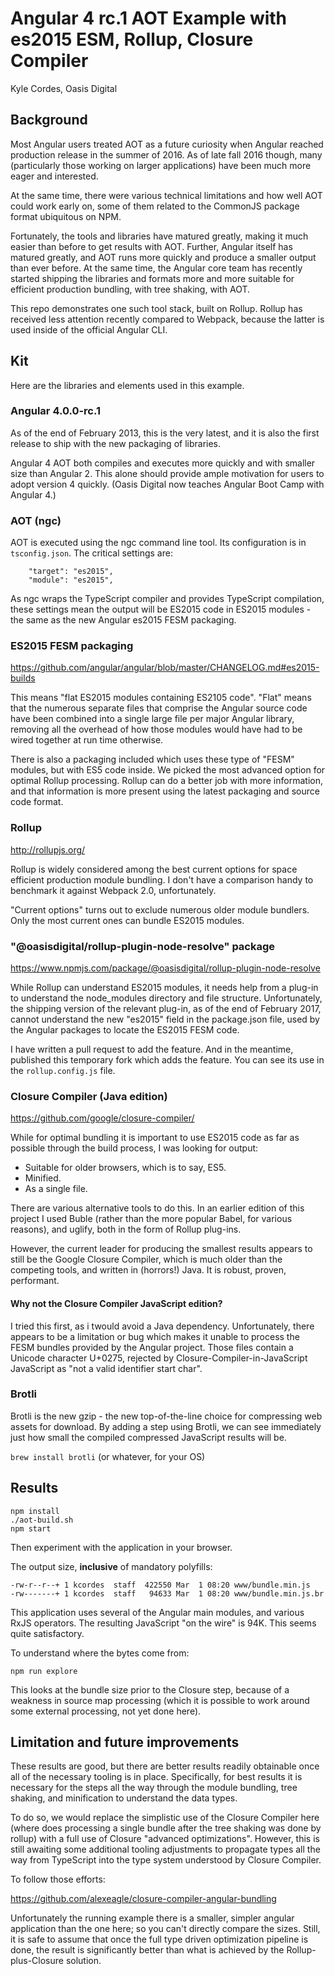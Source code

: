 # Angular 4 rc.1 AOT Example with es2015 ESM, Rollup, Closure Compiler

Kyle Cordes, Oasis Digital

## Background

Most Angular users treated AOT as a future curiosity when Angular
reached production release in the summer of 2016. As of late fall 2016
though, many (particularly those working on larger applications) have
been much more eager and interested.

At the same time, there were various technical limitations and how
well AOT could work early on, some of them related to the CommonJS
package format ubiquitous on NPM.

Fortunately, the tools and libraries have matured greatly, making it
much easier than before to get results with AOT. Further, Angular
itself has matured greatly, and AOT runs more quickly and produce a
smaller output than ever before. At the same time, the Angular core
team has recently started shipping the libraries and formats more and
more suitable for efficient production bundling, with tree shaking,
with AOT.

This repo demonstrates one such tool stack, built on Rollup. Rollup
has received less attention recently compared to Webpack, because the
latter is used inside of the official Angular CLI.

## Kit

Here are the libraries and elements used in this example.

### Angular 4.0.0-rc.1

As of the end of February 2013, this is the very latest, and it is
also the first release to ship with the new packaging of libraries.

Angular 4 AOT both compiles and executes more quickly and with smaller
size than Angular 2. This alone should provide ample motivation for
users to adopt version 4 quickly. (Oasis Digital now teaches Angular
Boot Camp with Angular 4.)

### AOT (ngc)

AOT is executed using the ngc command line tool. Its configuration is
in `tsconfig.json`. The critical settings are:

```
    "target": "es2015",
    "module": "es2015",
```

As ngc wraps the TypeScript compiler and provides TypeScript
compilation, these settings mean the output will be ES2015 code in
ES2015 modules - the same as the new Angular es2015 FESM packaging.

### ES2015 FESM packaging

<https://github.com/angular/angular/blob/master/CHANGELOG.md#es2015-builds>

This means "flat ES2015 modules containing ES2105 code". "Flat" means
that the numerous separate files that comprise the Angular source code
have been combined into a single large file per major Angular library,
removing all the overhead of how those modules would have had to be
wired together at run time otherwise.

There is also a packaging included which uses these type of "FESM"
modules, but with ES5 code inside. We picked the most advanced option
for optimal Rollup processing. Rollup can do a better job with more
information, and that information is more present using the latest
packaging and source code format.

### Rollup

<http://rollupjs.org/>

Rollup is widely considered among the best current options for space
efficient production module bundling. I don't have a comparison handy
to benchmark it against Webpack 2.0, unfortunately.

"Current options" turns out to exclude numerous older module bundlers.
Only the most current ones can bundle ES2015 modules.

### "@oasisdigital/rollup-plugin-node-resolve" package

<https://www.npmjs.com/package/@oasisdigital/rollup-plugin-node-resolve>

While Rollup can understand ES2015 modules, it needs help from a
plug-in to understand the node_modules directory and file structure.
Unfortunately, the shipping version of the relevant plug-in, as of the
end of February 2017, cannot understand the new "es2015" field in the
package.json file, used by the Angular packages to locate the ES2015
FESM code.

I have written a pull request to add the feature. And in the meantime,
published this temporary fork which adds the feature. You can see its
use in the `rollup.config.js` file.

### Closure Compiler (Java edition)

<https://github.com/google/closure-compiler/>

While for optimal bundling it is important to use ES2015 code as far
as possible through the build process, I was looking for output:

* Suitable for older browsers, which is to say, ES5.
* Minified.
* As a single file.

There are various alternative tools to do this. In an earlier edition
of this project I used Buble (rather than the more popular Babel, for
various reasons), and uglify, both in the form of Rollup plug-ins.

However, the current leader for producing the smallest results appears
to still be the Google Closure Compiler, which is much older than the
competing tools, and written in (horrors!) Java. It is robust, proven,
performant.

#### Why not the Closure Compiler JavaScript edition?

I tried this first, as i twould avoid a Java dependency.
Unfortunately, there appears to be a limitation or bug which makes it
unable to process the FESM bundles provided by the Angular project.
Those files contain a Unicode character U+0275, rejected by
Closure-Compiler-in-JavaScript JavaScript as "not a valid identifier
start char".

### Brotli

Brotli is the new gzip - the new top-of-the-line choice for
compressing web assets for download. By adding a step using Brotli, we
can see immediately just how small the compiled compressed JavaScript
results will be.

`brew install brotli` (or whatever, for your OS)

## Results

```
npm install
./aot-build.sh
npm start
```

Then experiment with the application in your browser.

The output size, **inclusive** of mandatory polyfills:

```
-rw-r--r--+ 1 kcordes  staff  422550 Mar  1 08:20 www/bundle.min.js
-rw-------+ 1 kcordes  staff   94633 Mar  1 08:20 www/bundle.min.js.br
```

This application uses several of the Angular main modules, and various
RxJS operators. The resulting JavaScript "on the wire" is 94K. This
seems quite satisfactory.

To understand where the bytes come from:

```
npm run explore
```

This looks at the bundle size prior to the Closure step, because of a
weakness in source map processing (which it is possible to work around
some external processing, not yet done here).

## Limitation and future improvements

These results are good, but there are better results readily
obtainable once all of the necessary tooling is in place.
Specifically, for best results it is necessary for the steps all the
way through the module bundling, tree shaking, and minification to
understand the data types.

To do so, we would replace the simplistic use of the Closure Compiler
here (where does processing a single bundle after the tree shaking was
done by rollup) with a full use of Closure "advanced optimizations".
However, this is still awaiting some additional tooling adjustments to
propagate types all the way from TypeScript into the type system
understood by Closure Compiler.

To follow those efforts:

<https://github.com/alexeagle/closure-compiler-angular-bundling>

Unfortunately the running example there is a smaller, simpler angular
application than the one here; so you can't directly compare the
sizes. Still, it is safe to assume that once the full type driven
optimization pipeline is done, the result is significantly better than
what is achieved by the Rollup-plus-Closure solution.
